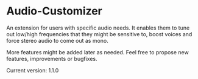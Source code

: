 # Audio-Customizer
An extension for users with specific audio needs. It enables them to tune out low/high frequencies that they might be sensitive to, boost voices and force stereo audio to come out as mono.

More features might be added later as needed. Feel free to propose new features, improvements or bugfixes.

Current version: 1.1.0